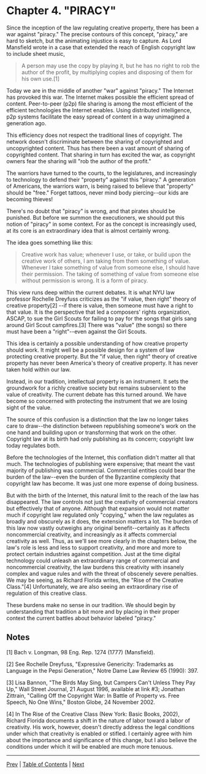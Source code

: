 # Chapter 4\. "PIRACY"

Since the inception of the law regulating creative property, there has been a war against "piracy." The precise contours of this concept, "piracy," are hard to sketch, but the animating injustice is easy to capture. As Lord Mansfield wrote in a case that extended the reach of English copyright law to include sheet music,

> A person may use the copy by playing it, but he has no right to rob the author of the profit, by multiplying copies and disposing of them for his own use.[1]

Today we are in the middle of another "war" against "piracy." The Internet has provoked this war. The Internet makes possible the efficient spread of content. Peer-to-peer (p2p) file sharing is among the most efficient of the efficient technologies the Internet enables. Using distributed intelligence, p2p systems facilitate the easy spread of content in a way unimagined a generation ago.

This efficiency does not respect the traditional lines of copyright. The network doesn't discriminate between the sharing of copyrighted and uncopyrighted content. Thus has there been a vast amount of sharing of copyrighted content. That sharing in turn has excited the war, as copyright owners fear the sharing will "rob the author of the profit."

The warriors have turned to the courts, to the legislatures, and increasingly to technology to defend their "property" against this "piracy." A generation of Americans, the warriors warn, is being raised to believe that "property" should be "free." Forget tattoos, never mind body piercing--our kids are becoming thieves!

There's no doubt that "piracy" is wrong, and that pirates should be punished. But before we summon the executioners, we should put this notion of "piracy" in some context. For as the concept is increasingly used, at its core is an extraordinary idea that is almost certainly wrong.

The idea goes something like this:

> Creative work has value; whenever I use, or take, or build upon the creative work of others, I am taking from them something of value. Whenever I take something of value from someone else, I should have their permission. The taking of something of value from someone else without permission is wrong. It is a form of piracy.

This view runs deep within the current debates. It is what NYU law professor Rochelle Dreyfuss criticizes as the "if value, then right" theory of creative property[2] --if there is value, then someone must have a right to that value. It is the perspective that led a composers' rights organization, ASCAP, to sue the Girl Scouts for failing to pay for the songs that girls sang around Girl Scout campfires.[3] There was "value" (the songs) so there must have been a "right"--even against the Girl Scouts.

This idea is certainly a possible understanding of how creative property should work. It might well be a possible design for a system of law protecting creative property. But the "if value, then right" theory of creative property has never been America's theory of creative property. It has never taken hold within our law.

Instead, in our tradition, intellectual property is an instrument. It sets the groundwork for a richly creative society but remains subservient to the value of creativity. The current debate has this turned around. We have become so concerned with protecting the instrument that we are losing sight of the value.

The source of this confusion is a distinction that the law no longer takes care to draw--the distinction between republishing someone's work on the one hand and building upon or transforming that work on the other. Copyright law at its birth had only publishing as its concern; copyright law today regulates both.

Before the technologies of the Internet, this conflation didn't matter all that much. The technologies of publishing were expensive; that meant the vast majority of publishing was commercial. Commercial entities could bear the burden of the law--even the burden of the Byzantine complexity that copyright law has become. It was just one more expense of doing business.

But with the birth of the Internet, this natural limit to the reach of the law has disappeared. The law controls not just the creativity of commercial creators but effectively that of anyone. Although that expansion would not matter much if copyright law regulated only "copying," when the law regulates as broadly and obscurely as it does, the extension matters a lot. The burden of this law now vastly outweighs any original benefit--certainly as it affects noncommercial creativity, and increasingly as it affects commercial creativity as well. Thus, as we'll see more clearly in the chapters below, the law's role is less and less to support creativity, and more and more to protect certain industries against competition. Just at the time digital technology could unleash an extraordinary range of commercial and noncommercial creativity, the law burdens this creativity with insanely complex and vague rules and with the threat of obscenely severe penalties. We may be seeing, as Richard Florida writes, the "Rise of the Creative Class."[4] Unfortunately, we are also seeing an extraordinary rise of regulation of this creative class.

These burdens make no sense in our tradition. We should begin by understanding that tradition a bit more and by placing in their proper context the current battles about behavior labeled "piracy."

## Notes

[1] Bach v. Longman, 98 Eng. Rep. 1274 (1777) (Mansfield).

[2] See Rochelle Dreyfuss, "Expressive Genericity: Trademarks as Language in the Pepsi Generation," Notre Dame Law Review 65 (1990): 397.

[3] Lisa Bannon, "The Birds May Sing, but Campers Can't Unless They Pay Up," Wall Street Journal, 21 August 1996, available at link #3; Jonathan Zittrain, "Calling Off the Copyright War: In Battle of Property vs. Free Speech, No One Wins," Boston Globe, 24 November 2002.

[4] In The Rise of the Creative Class (New York: Basic Books, 2002), Richard Florida documents a shift in the nature of labor toward a labor of creativity. His work, however, doesn't directly address the legal conditions under which that creativity is enabled or stifled. I certainly agree with him about the importance and significance of this change, but I also believe the conditions under which it will be enabled are much more tenuous.

--------------------------------------------------------------------------------

[Prev](./03-introduction.md) | [Table of Contents](./00-toc.md) | [Next](./04-1-ch01-creators.md)
